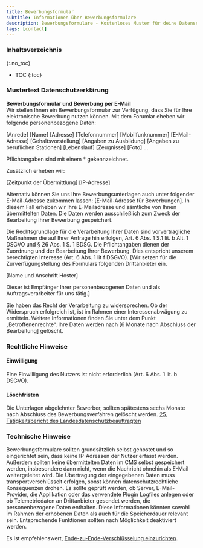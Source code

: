 ```yaml
---
title: Bewerbungsformular
subtitle: Informationen über Bewerbungsformulare
description: Bewerbungsformulare - Kostenloses Muster für deine Datenschutzerklärung inkl. technischer und juristischer Hinweise.
tags: [contact]
---
```

### Inhaltsverzeichnis
{:.no_toc}
* TOC
{:toc}

### Mustertext Datenschutzerklärung
**Bewerbungsformular und Bewerbung per E-Mail**  
Wir stellen Ihnen ein Bewerbungsformular zur Verfügung, dass Sie für Ihre elektronische Bewerbung nutzen können. Mit dem Forumlar eheben wir folgende personenbezogene Daten:

[Anrede]
[Name]
[Adresse]
[Telefonnummer]
[Mobilfunknummer]
[E-Mail-Adresse]
[Gehaltsvorstellung]
[Angaben zu Ausbildung]
[Angaben zu beruflichen Stationen]
[Lebenslauf]
[Zeugnisse]
[Foto]
…

Pflichtangaben sind mit einem * gekennzeichnet.

Zusätzlich erheben wir:

[Zeitpunkt der Übermittlung]
[IP-Adresse]

Alternativ können Sie uns Ihre Bewerbungsunterlagen auch unter folgender E-Mail-Adresse zukommen lassen: [E-Mail-Adresse für Bewerbungen]. In diesem Fall erheben wir Ihre E-Mailadresse und sämtliche von Ihnen übermittelten Daten.
Die Daten werden ausschließlich zum Zweck der Bearbeitung Ihrer Bewerbung gespeichert.

Die Rechtsgrundlage für die Verarbeitung Ihrer Daten sind vorvertragliche Maßnahmen die auf Ihrer Anfrage hin erfolgen, Art. 6 Abs. 1 S.1 lit. b Alt. 1 DSGVO und § 26 Abs. 1 S. 1 BDSG. Die Pflichtangaben dienen der Zuordnung und der Bearbeitung Ihrer Bewerbung. Dies entspricht unserem berechtigten Interesse (Art. 6 Abs. 1 lit f DSGVO). 
[Wir setzen für die Zurverfügungstellung des Formulars folgenden Drittanbieter ein.

[Name und Anschrift Hoster]

Dieser ist Empfänger Ihrer personenbezogenen Daten und als Auftragsverarbeiter für uns tätig.]

Sie haben das Recht der Verarbeitung zu widersprechen. Ob der Widerspruch erfolgreich ist, ist im Rahmen einer Interessenabwägung zu ermitteln. Weitere Informationen finden Sie unter dem Punkt „Betroffenenrechte“.
Ihre Daten werden nach [6 Monate nach Abschluss der Bearbeitung] gelöscht.

### Rechtliche Hinweise
#### Einwilligung
Eine Einwilligung des Nutzers ist nicht erforderlich (Art. 6 Abs. 1 lit. b DSGVO).
#### Löschfristen
Die Unterlagen abgelehnter Bewerber, sollten spätestens sechs Monate nach Abschluss des Bewerbungsverfahren gelöscht werden. [25. Tätigkeitsbericht des Landesdatenschutzbeauftragten](https://www.datenschutz-bayern.de/tbs/tb25/k11.html#11.8.2)

### Technische Hinweise
Bewerbungsformulare sollten grundsätzlich selbst gehostet und so eingerichtet sein, dass keine IP-Adressen der Nutzer erfasst werden. Außerdem sollten keine übermittelten Daten im CMS selbst gespeichert werden, insbesondere dann nicht, wenn die Nachricht ohnehin als E-Mail weitergeleitet wird. Die Übertragung der eingegebenen Daten muss transportverschlüsselt erfolgen, sonst können datenschutzrechtliche Konsequenzen drohen. Es sollte geprüft werden, ob Server, E-Mail-Provider, die Applikation oder das verwendete Plugin Logfiles anlegen oder ob Telemetriedaten an Drittanbieter gesendet werden, die personenbezogene Daten enthalten. Diese Informationen könnten sowohl im Rahmen der erhobenen Daten als auch für die Speicherdauer relevant sein. Entsprechende Funktionen sollten nach Möglichkeit deaktiviert werden.

Es ist empfehlenswert, [Ende-zu-Ende-Verschlüsselung einzurichten](https://medium.com/eddy-der-infosec-frosch/das-sichere-wordpress-kontaktformular-mit-ende-zu-ende-verschl%C3%BCsselung-d1a500d50a22).
